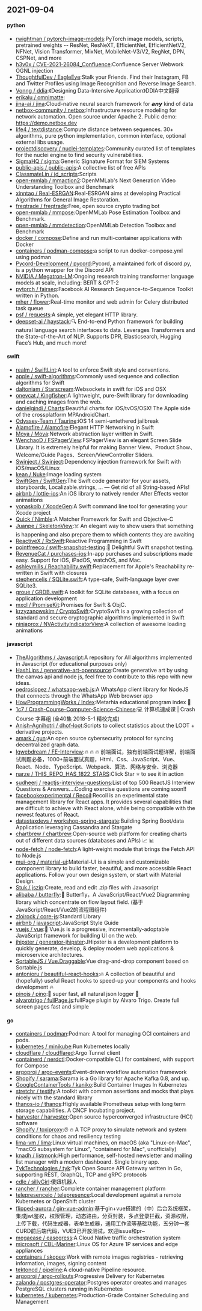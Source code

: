 ## 2021-09-04

#### python
* [rwightman / pytorch-image-models](https://github.com/rwightman/pytorch-image-models):PyTorch image models, scripts, pretrained weights -- ResNet, ResNeXT, EfficientNet, EfficientNetV2, NFNet, Vision Transformer, MixNet, MobileNet-V3/V2, RegNet, DPN, CSPNet, and more
* [h3v0x / CVE-2021-26084_Confluence](https://github.com/h3v0x/CVE-2021-26084_Confluence):Confluence Server Webwork OGNL injection
* [ThoughtfulDev / EagleEye](https://github.com/ThoughtfulDev/EagleEye):Stalk your Friends. Find their Instagram, FB and Twitter Profiles using Image Recognition and Reverse Image Search.
* [Vonng / ddia](https://github.com/Vonng/ddia):《Designing Data-Intensive Application》DDIA中文翻译
* [erikalu / omnimatte](https://github.com/erikalu/omnimatte):
* [jina-ai / jina](https://github.com/jina-ai/jina):Cloud-native neural search framework for 𝙖𝙣𝙮 kind of data
* [netbox-community / netbox](https://github.com/netbox-community/netbox):Infrastructure resource modeling for network automation. Open source under Apache 2. Public demo: https://demo.netbox.dev
* [life4 / textdistance](https://github.com/life4/textdistance):Compute distance between sequences. 30+ algorithms, pure python implementation, common interface, optional external libs usage.
* [projectdiscovery / nuclei-templates](https://github.com/projectdiscovery/nuclei-templates):Community curated list of templates for the nuclei engine to find security vulnerabilities.
* [SigmaHQ / sigma](https://github.com/SigmaHQ/sigma):Generic Signature Format for SIEM Systems
* [public-apis / public-apis](https://github.com/public-apis/public-apis):A collective list of free APIs
* [ClassmateLin / jd_scripts](https://github.com/ClassmateLin/jd_scripts):Scripts
* [open-mmlab / mmaction2](https://github.com/open-mmlab/mmaction2):OpenMMLab's Next Generation Video Understanding Toolbox and Benchmark
* [xinntao / Real-ESRGAN](https://github.com/xinntao/Real-ESRGAN):Real-ESRGAN aims at developing Practical Algorithms for General Image Restoration.
* [freqtrade / freqtrade](https://github.com/freqtrade/freqtrade):Free, open source crypto trading bot
* [open-mmlab / mmpose](https://github.com/open-mmlab/mmpose):OpenMMLab Pose Estimation Toolbox and Benchmark.
* [open-mmlab / mmdetection](https://github.com/open-mmlab/mmdetection):OpenMMLab Detection Toolbox and Benchmark
* [docker / compose](https://github.com/docker/compose):Define and run multi-container applications with Docker
* [containers / podman-compose](https://github.com/containers/podman-compose):a script to run docker-compose.yml using podman
* [Pycord-Development / pycord](https://github.com/Pycord-Development/pycord):Pycord, a maintained fork of discord.py, is a python wrapper for the Discord API
* [NVIDIA / Megatron-LM](https://github.com/NVIDIA/Megatron-LM):Ongoing research training transformer language models at scale, including: BERT & GPT-2
* [pytorch / fairseq](https://github.com/pytorch/fairseq):Facebook AI Research Sequence-to-Sequence Toolkit written in Python.
* [mher / flower](https://github.com/mher/flower):Real-time monitor and web admin for Celery distributed task queue
* [psf / requests](https://github.com/psf/requests):A simple, yet elegant HTTP library.
* [deepset-ai / haystack](https://github.com/deepset-ai/haystack):🔍
End-to-end Python framework for building natural language search interfaces to data. Leverages Transformers and the State-of-the-Art of NLP. Supports DPR, Elasticsearch, Hugging Face’s Hub, and much more!

#### swift
* [realm / SwiftLint](https://github.com/realm/SwiftLint):A tool to enforce Swift style and conventions.
* [apple / swift-algorithms](https://github.com/apple/swift-algorithms):Commonly used sequence and collection algorithms for Swift
* [daltoniam / Starscream](https://github.com/daltoniam/Starscream):Websockets in swift for iOS and OSX
* [onevcat / Kingfisher](https://github.com/onevcat/Kingfisher):A lightweight, pure-Swift library for downloading and caching images from the web.
* [danielgindi / Charts](https://github.com/danielgindi/Charts):Beautiful charts for iOS/tvOS/OSX! The Apple side of the crossplatform MPAndroidChart.
* [Odyssey-Team / Taurine](https://github.com/Odyssey-Team/Taurine):iOS 14 semi-untethered jailbreak
* [Alamofire / Alamofire](https://github.com/Alamofire/Alamofire):Elegant HTTP Networking in Swift
* [Moya / Moya](https://github.com/Moya/Moya):Network abstraction layer written in Swift.
* [WenchaoD / FSPagerView](https://github.com/WenchaoD/FSPagerView):FSPagerView is an elegant Screen Slide Library. It is extremely helpful for making Banner View、Product Show、Welcome/Guide Pages、Screen/ViewController Sliders.
* [Swinject / Swinject](https://github.com/Swinject/Swinject):Dependency injection framework for Swift with iOS/macOS/Linux
* [kean / Nuke](https://github.com/kean/Nuke):Image loading system
* [SwiftGen / SwiftGen](https://github.com/SwiftGen/SwiftGen):The Swift code generator for your assets, storyboards, Localizable.strings, … — Get rid of all String-based APIs!
* [airbnb / lottie-ios](https://github.com/airbnb/lottie-ios):An iOS library to natively render After Effects vector animations
* [yonaskolb / XcodeGen](https://github.com/yonaskolb/XcodeGen):A Swift command line tool for generating your Xcode project
* [Quick / Nimble](https://github.com/Quick/Nimble):A Matcher Framework for Swift and Objective-C
* [Juanpe / SkeletonView](https://github.com/Juanpe/SkeletonView):☠️
An elegant way to show users that something is happening and also prepare them to which contents they are awaiting
* [ReactiveX / RxSwift](https://github.com/ReactiveX/RxSwift):Reactive Programming in Swift
* [pointfreeco / swift-snapshot-testing](https://github.com/pointfreeco/swift-snapshot-testing):📸
Delightful Swift snapshot testing.
* [RevenueCat / purchases-ios](https://github.com/RevenueCat/purchases-ios):In-app purchases and subscriptions made easy. Support for iOS, iPadOS, watchOS, and Mac.
* [ashleymills / Reachability.swift](https://github.com/ashleymills/Reachability.swift):Replacement for Apple's Reachability re-written in Swift with closures
* [stephencelis / SQLite.swift](https://github.com/stephencelis/SQLite.swift):A type-safe, Swift-language layer over SQLite3.
* [groue / GRDB.swift](https://github.com/groue/GRDB.swift):A toolkit for SQLite databases, with a focus on application development
* [mxcl / PromiseKit](https://github.com/mxcl/PromiseKit):Promises for Swift & ObjC.
* [krzyzanowskim / CryptoSwift](https://github.com/krzyzanowskim/CryptoSwift):CryptoSwift is a growing collection of standard and secure cryptographic algorithms implemented in Swift
* [ninjaprox / NVActivityIndicatorView](https://github.com/ninjaprox/NVActivityIndicatorView):A collection of awesome loading animations

#### javascript
* [TheAlgorithms / Javascript](https://github.com/TheAlgorithms/Javascript):A repository for All algorithms implemented in Javascript (for educational purposes only)
* [HashLips / generative-art-opensource](https://github.com/HashLips/generative-art-opensource):Create generative art by using the canvas api and node js, feel free to contribute to this repo with new ideas.
* [pedroslopez / whatsapp-web.js](https://github.com/pedroslopez/whatsapp-web.js):A WhatsApp client library for NodeJS that connects through the WhatsApp Web browser app
* [HowProgrammingWorks / Index](https://github.com/HowProgrammingWorks/Index):Metarhia educational program index
📖
* [1c7 / Crash-Course-Computer-Science-Chinese](https://github.com/1c7/Crash-Course-Computer-Science-Chinese):💻
计算机速成课 | Crash Course 字幕组 (全40集 2018-5-1 精校完成)
* [Anish-Agnihotri / dhof-loot](https://github.com/Anish-Agnihotri/dhof-loot):Scripts to collect statistics about the LOOT + derivative projects.
* [amark / gun](https://github.com/amark/gun):An open source cybersecurity protocol for syncing decentralized graph data.
* [lgwebdream / FE-Interview](https://github.com/lgwebdream/FE-Interview):🔥
🔥
🔥
前端面试，独有前端面试题详解，前端面试刷题必备，1000+前端面试真题，Html、Css、JavaScript、Vue、React、Node、TypeScript、Webpack、算法、网络与安全、浏览器
* [narze / THIS_REPO_HAS_1822_STARS](https://github.com/narze/THIS_REPO_HAS_1822_STARS):Click Star
⭐️
to see it in action
* [sudheerj / reactjs-interview-questions](https://github.com/sudheerj/reactjs-interview-questions):List of top 500 ReactJS Interview Questions & Answers....Coding exercise questions are coming soon!!
* [facebookexperimental / Recoil](https://github.com/facebookexperimental/Recoil):Recoil is an experimental state management library for React apps. It provides several capabilities that are difficult to achieve with React alone, while being compatible with the newest features of React.
* [datastaxdevs / workshop-spring-stargate](https://github.com/datastaxdevs/workshop-spring-stargate):Building Spring Boot/data Application leveraging Cassandra and Stargate
* [chartbrew / chartbrew](https://github.com/chartbrew/chartbrew):Open-source web platform for creating charts out of different data sources (databases and APIs)
📈
📊
* [node-fetch / node-fetch](https://github.com/node-fetch/node-fetch):A light-weight module that brings the Fetch API to Node.js
* [mui-org / material-ui](https://github.com/mui-org/material-ui):Material-UI is a simple and customizable component library to build faster, beautiful, and more accessible React applications. Follow your own design system, or start with Material Design.
* [Stuk / jszip](https://github.com/Stuk/jszip):Create, read and edit .zip files with Javascript
* [alibaba / butterfly](https://github.com/alibaba/butterfly):🦋
Butterfly，A JavaScript/React/Vue2 Diagramming library which concentrate on flow layout field. (基于JavaScript/React/Vue2的流程图组件)
* [zloirock / core-js](https://github.com/zloirock/core-js):Standard Library
* [airbnb / javascript](https://github.com/airbnb/javascript):JavaScript Style Guide
* [vuejs / vue](https://github.com/vuejs/vue):🖖
Vue.js is a progressive, incrementally-adoptable JavaScript framework for building UI on the web.
* [jhipster / generator-jhipster](https://github.com/jhipster/generator-jhipster):JHipster is a development platform to quickly generate, develop, & deploy modern web applications & microservice architectures.
* [SortableJS / Vue.Draggable](https://github.com/SortableJS/Vue.Draggable):Vue drag-and-drop component based on Sortable.js
* [antonioru / beautiful-react-hooks](https://github.com/antonioru/beautiful-react-hooks):🔥
A collection of beautiful and (hopefully) useful React hooks to speed-up your components and hooks development
🔥
* [pinojs / pino](https://github.com/pinojs/pino):🌲
super fast, all natural json logger
🌲
* [alvarotrigo / fullPage.js](https://github.com/alvarotrigo/fullPage.js):fullPage plugin by Alvaro Trigo. Create full screen pages fast and simple

#### go
* [containers / podman](https://github.com/containers/podman):Podman: A tool for managing OCI containers and pods.
* [kubernetes / minikube](https://github.com/kubernetes/minikube):Run Kubernetes locally
* [cloudflare / cloudflared](https://github.com/cloudflare/cloudflared):Argo Tunnel client
* [containerd / nerdctl](https://github.com/containerd/nerdctl):Docker-compatible CLI for containerd, with support for Compose
* [argoproj / argo-events](https://github.com/argoproj/argo-events):Event-driven workflow automation framework
* [Shopify / sarama](https://github.com/Shopify/sarama):Sarama is a Go library for Apache Kafka 0.8, and up.
* [GoogleContainerTools / kaniko](https://github.com/GoogleContainerTools/kaniko):Build Container Images In Kubernetes
* [stretchr / testify](https://github.com/stretchr/testify):A toolkit with common assertions and mocks that plays nicely with the standard library
* [thanos-io / thanos](https://github.com/thanos-io/thanos):Highly available Prometheus setup with long term storage capabilities. A CNCF Incubating project.
* [harvester / harvester](https://github.com/harvester/harvester):Open source hyperconverged infrastructure (HCI) software
* [Shopify / toxiproxy](https://github.com/Shopify/toxiproxy):⏰
🔥
A TCP proxy to simulate network and system conditions for chaos and resiliency testing
* [lima-vm / lima](https://github.com/lima-vm/lima):Linux virtual machines, on macOS (aka "Linux-on-Mac", "macOS subsystem for Linux", "containerd for Mac", unofficially)
* [knadh / listmonk](https://github.com/knadh/listmonk):High performance, self-hosted newsletter and mailing list manager with a modern dashboard. Single binary app.
* [TykTechnologies / tyk](https://github.com/TykTechnologies/tyk):Tyk Open Source API Gateway written in Go, supporting REST, GraphQL, TCP and gRPC protocols
* [cdle / sillyGirl](https://github.com/cdle/sillyGirl):傻妞机器人
* [rancher / rancher](https://github.com/rancher/rancher):Complete container management platform
* [telepresenceio / telepresence](https://github.com/telepresenceio/telepresence):Local development against a remote Kubernetes or OpenShift cluster
* [flipped-aurora / gin-vue-admin](https://github.com/flipped-aurora/gin-vue-admin):基于gin+vue搭建的（中）后台系统框架，集成jwt鉴权，权限管理，动态路由，分页封装，多点登录拦截，资源权限，上传下载，代码生成器，表单生成器，通用工作流等基础功能，五分钟一套CURD前后端代码，VUE3已开放测试，欢迎issue和pr~
* [megaease / easegress](https://github.com/megaease/easegress):A Cloud Native traffic orchestration system
* [microsoft / CBL-Mariner](https://github.com/microsoft/CBL-Mariner):Linux OS for Azure 1P services and edge appliances
* [containers / skopeo](https://github.com/containers/skopeo):Work with remote images registries - retrieving information, images, signing content
* [tektoncd / pipeline](https://github.com/tektoncd/pipeline):A cloud-native Pipeline resource.
* [argoproj / argo-rollouts](https://github.com/argoproj/argo-rollouts):Progressive Delivery for Kubernetes
* [zalando / postgres-operator](https://github.com/zalando/postgres-operator):Postgres operator creates and manages PostgreSQL clusters running in Kubernetes
* [kubernetes / kubernetes](https://github.com/kubernetes/kubernetes):Production-Grade Container Scheduling and Management
